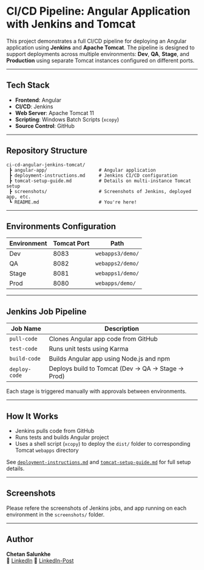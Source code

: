 # CI/CD Pipeline: Angular Application with Jenkins and Tomcat

This project demonstrates a full CI/CD pipeline for deploying an Angular application using **Jenkins** and **Apache Tomcat**. The pipeline is designed to support deployments across multiple environments: **Dev**, **QA**, **Stage**, and **Production** using separate Tomcat instances configured on different ports.

---

## Tech Stack

- **Frontend**: Angular
- **CI/CD**: Jenkins
- **Web Server**: Apache Tomcat 11
- **Scripting**: Windows Batch Scripts (`xcopy`)
- **Source Control**: GitHub

---

## Repository Structure

```
ci-cd-angular-jenkins-tomcat/
 ┣ angular-app/                   # Angular application
 ┣ deployment-instructions.md     # Jenkins CI/CD configuration
 ┣ tomcat-setup-guide.md          # Details on multi-instance Tomcat setup
 ┣ screenshots/                   # Screenshots of Jenkins, deployed app, etc.
 ┗ README.md                      # You're here!
```

---

## Environments Configuration

| Environment | Tomcat Port | Path                           |
|-------------|-------------|--------------------------------|
| Dev         | 8083        | `webapps3/demo/`               |
| QA          | 8082        | `webapps2/demo/`               |
| Stage       | 8081        | `webapps1/demo/`               |
| Prod        | 8080        | `webapps/demo/`                |

---

## Jenkins Job Pipeline

| Job Name      | Description                                                  |
|---------------|--------------------------------------------------------------|
| `pull-code`   | Clones Angular app code from GitHub                          |
| `test-code`   | Runs unit tests using Karma                                  |
| `build-code`  | Builds Angular app using Node.js and npm                     |
| `deploy-code` | Deploys build to Tomcat (Dev → QA → Stage → Prod)            |

Each stage is triggered manually with approvals between environments.

---

## How It Works

- Jenkins pulls code from GitHub
- Runs tests and builds Angular project
- Uses a shell script (`xcopy`) to deploy the `dist/` folder to corresponding Tomcat `webapps` directory

See [`deployment-instructions.md`](./deployment-instructions.md) and [`tomcat-setup-guide.md`](./tomcat-setup-guide.md) for full setup details.

---

## Screenshots

Please refere the screenshots of Jenkins jobs,  and app running on each environment in the `screenshots/` folder.

---

## Author

**Chetan Salunkhe**  
🔗 [LinkedIn](www.linkedin.com/in/chetan-salunkhe-a84a32196)
🔗 [LinkedIn-Post](https://www.linkedin.com/posts/chetan-salunkhe-a84a32196_excited-to-share-my-article-on-building-a-activity-7289852350087757824-J9ye?utm_source=social_share_send&utm_medium=member_desktop_web&rcm=ACoAAC4SHoQB00qaZ_Xt44nUb3Y5gkj6bvBSPIM)